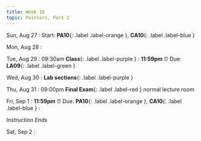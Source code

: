 ```yaml
---
title: Week 10
topic: Pointers, Part 2
---
```

Sun, Aug 27
: Start: **PA10**{: .label .label-orange }, **CA10**{: .label .label-blue }


Mon, Aug 28
: 

Tue, Aug 29
: 09:30am **Class**{: .label .label-purple }
: **11:59pm**  ⏰  Due: **LA09**{: .label .label-green }


Wed, Aug 30
: **Lab sections**{: .label .label-purple }


Thu, Aug 31
: 09:00pm **Final Exam**{: .label .label-red } normal lecture room


Fri, Sep 1
: **11:59pm**  ⏰  Due: **PA10**{: .label .label-orange }, **CA10**{: .label .label-blue } 
: <p class="text-grey-dk-000 mb-0"><em>Instruction Ends</em></p>

Sat, Sep 2
: 


